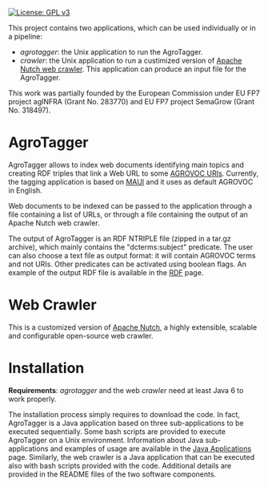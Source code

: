 [![License: GPL v3](https://img.shields.io/badge/License-GPL%20v3-blue.svg)](http://www.gnu.org/licenses/gpl-3.0)

This project contains two applications, which can be used individually or in a pipeline:

- *agrotagger*: the Unix application to run the AgroTagger.
- *crawler*:  the Unix application to run a custimized version of [Apache Nutch web crawler](http://nutch.apache.org/). This application can produce an input file for the AgroTagger.

This work was partially founded by the European Commission under EU FP7 project agINFRA (Grant No. 283770) and EU FP7 project SemaGrow (Grant No. 318497).

AgroTagger
==========

AgroTagger allows to index web documents identifying main topics and creating RDF triples that link a Web URL to some [AGROVOC URIs](http://aims.fao.org/standards/agrovoc/about). Currently, the tagging application is based on [MAUI](https://code.google.com/p/maui-indexer/) and it uses as default AGROVOC in English. 

Web documents to be indexed can be passed to the application through a file containing a list of URLs, or through a file containing the output of an Apache Nutch web crawler.

The output of AgroTagger is an RDF NTRIPLE file (zipped in a tar.gz archive), which mainly contains the "dcterms:subject" predicate. The user can also choose a text file as output format: it will contain AGROVOC terms and not URIs. Other predicates can be activated using boolean flags. An example of the output RDF file is available in the [RDF](https://github.com/agrisfao/agrotagger/wiki/Example-of-AgroTagger-output) page.

Web Crawler
==========
This is a customized version of [Apache Nutch](http://nutch.apache.org/), a highly extensible, scalable and configurable open-source web crawler.

Installation
==========

**Requirements**: *agrotagger* and the web *crawler* need at least Java 6 to work properly.

The installation process simply requires to download the code. In fact, AgroTagger is a Java application based on three sub-applications to be executed sequentially. Some bash scripts are provided to execute AgroTagger on a Unix environment. Information about Java sub-applications and examples of usage are available in the [Java Applications](https://github.com/agrisfao/agrotagger/wiki/Java-Applications) page. Similarly, the web crawler is a Java application that can be executed also with bash scripts provided with the code. Additional details are provided in the README files of the two software components.


  
